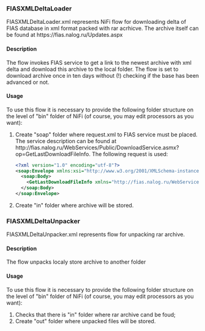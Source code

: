 <h3>FIASXMLDeltaLoader</h3>
<p>FIASXMLDeltaLoader.xml represents NiFi flow for downloading delta of FIAS database in xml format packed with rar acrhicve. The archive itself can be found at https://fias.nalog.ru/Updates.aspx</p>
<h4>Description</h4>
<p>The flow invokes FIAS service to get a link to the newest archive with xml delta and download this archive to the local folder. The flow is set to download archive once in ten days without (!) checking if the base has been advanced or not.</p>
<h4>Usage</h4>
<p>To use this flow it is necessary to provide the following folder structure on the level of "bin" folder of NiFi (of course, you may edit processors as you want):</p>
<ol>
<li>Create "soap" folder where request.xml to FIAS service must be placed. The service description can be found at http://fias.nalog.ru/WebServices/Public/DownloadService.asmx?op=GetLastDownloadFileInfo. The following request is used:</li>

```xml
<?xml version="1.0" encoding="utf-8"?>
<soap:Envelope xmlns:xsi="http://www.w3.org/2001/XMLSchema-instance" xmlns:xsd="http://www.w3.org/2001/XMLSchema" xmlns:soap="http://schemas.xmlsoap.org/soap/envelope/">
  <soap:Body>
    <GetLastDownloadFileInfo xmlns="http://fias.nalog.ru/WebServices/Public/DownloadService.asmx" />
  </soap:Body>
</soap:Envelope>
```
<li>Create "in" folder where archive will be stored.</li>
</ol>

<h3>FIASXMLDeltaUnpacker</h3>
<p>FIASXMLDeltaUnpacker.xml represents flow for unpacking rar archive.</p>
<h4>Description</h4>
<p>The flow unpacks localy store archive to another folder</p>
<h4>Usage</h4>
<p>To use this flow it is necessary to provide the following folder structure on the level of "bin" folder of NiFi (of course, you may edit processors as you want):</p>
<ol>
<li>Checks that there is "in" folder where rar archive cand be foud;</li>
<li>Create "out" folder where unpacked files will be stored.</li>
</ol>
